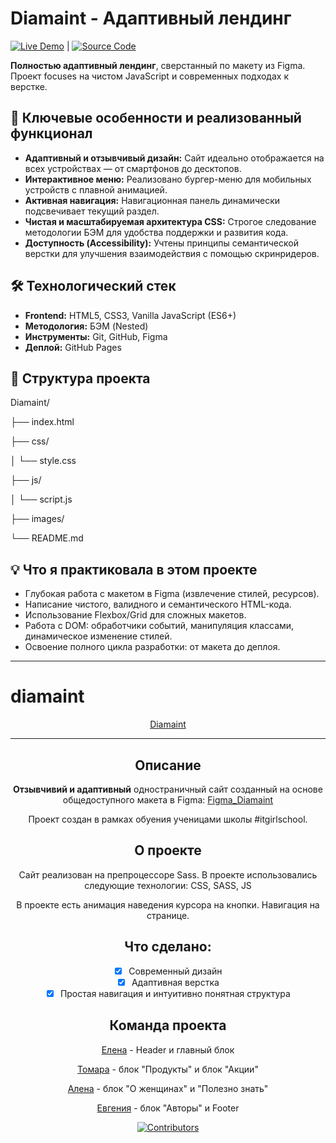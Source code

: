 # Diamaint - Адаптивный лендинг

[![Live Demo](https://img.shields.io/badge/🚀-Live_Demo-green?style=for-the-badge)](https://elenlen.github.io/diamaint/) | [![Source Code](https://img.shields.io/badge/📁-Source_Code-blue?style=for-the-badge)](https://github.com/ElenLen/diamaint)

**Полностью адаптивный лендинг**, сверстанный по макету из Figma. Проект focuses на чистом JavaScript и современных подходах к верстке.

## 🚀 Ключевые особенности и реализованный функционал

*   **Адаптивный и отзывчивый дизайн:** Сайт идеально отображается на всех устройствах — от смартфонов до десктопов.
*   **Интерактивное меню:** Реализовано бургер-меню для мобильных устройств с плавной анимацией.
*   **Активная навигация:** Навигационная панель динамически подсвечивает текущий раздел.
*   **Чистая и масштабируемая архитектура CSS:** Строгое следование методологии БЭМ для удобства поддержки и развития кода.
*   **Доступность (Accessibility):** Учтены принципы семантической верстки для улучшения взаимодействия с помощью скринридеров.

## 🛠️ Технологический стек

*   **Frontend:** HTML5, CSS3, Vanilla JavaScript (ES6+)
*   **Методология:** БЭМ (Nested)
*   **Инструменты:** Git, GitHub, Figma
*   **Деплой:** GitHub Pages

## 📁 Структура проекта

Diamaint/

├── index.html

├── css/

│ └── style.css

├── js/

│ └── script.js

├── images/

└── README.md


## 💡 Что я практиковала в этом проекте

*   Глубокая работа с макетом в Figma (извлечение стилей, ресурсов).
*   Написание чистого, валидного и семантического HTML-кода.
*   Использование Flexbox/Grid для сложных макетов.
*   Работа с DOM: обработчики событий, манипуляция классами, динамическое изменение стилей.
*   Освоение полного цикла разработки: от макета до деплоя.


----------------------
# diamaint

<div align="center">

[Diamaint](https://elenlen.github.io/diamaint/)

---

## Описание

**Отзывчивий и адаптивный** одностраничный сайт созданный на основе общедоступного макета в Figma:
[Figma_Diamaint](https://www.figma.com/design/wQq1Z2itdeloz06JL1sweY/diamaint?node-id=1-17&node-type=frame&t=WIG3azUTHgQR1YaB-0)

Проект создан в рамках обуения ученицами школы #itgirlschool.

## О проекте

Сайт реализован на препроцессоре Sass.
В проекте использовались следующие технологии:
CSS, SASS, JS

В проекте есть анимация наведения курсора на кнопки.
Навигация на странице.

## Что сделано:

- [x] Современный дизайн
- [x] Адаптивная верстка
- [x] Простая навигация и интуитивно понятная структура

## Команда проекта

[Елена](https://github.com/ElenLen) - Header и главный блок

[Томара](https://github.com/Glazunovatomara) - блок "Продукты" и блок "Акции"

[Алена](https://github.com/ochumenno66) - блок "О женщинах" и "Полезно знать"

[Евгения](https://github.com/NasheSiyatelstvo) - блок "Авторы" и Footer

[![Contributors](https://contrib.rocks/image?repo=ElenLen/diamaint)](https://github.com/ElenLen/diamaint/graphs/contributors)
